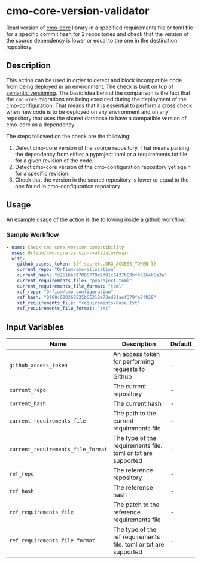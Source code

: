 # cmo-core-version-validator

Read version of [cmo-core](https://github.com/Orfium/cmo-core) library in a specified requirements file or toml file
for a specific commit hash for 2 repositories and check that the version of the source
dependency is lower or equal to the one in the destination repository.


## Description

This action can be used in order to detect and block incompatible code from being deployed in an environment.
The check is built on top of [semantic versioning](https://semver.org/). 
The basic idea behind the comparison is the fact that the `cmo-core` migrations are being executed
during the deployment of the [cmo-configuration](https://github.com/Orfium/cmo-configuration).
That means that it is essential to perform a cross check when new code is to be deployed on any environment
and on any repository that uses the shared database to have a compatible version of cmo-core as a dependency.

The steps followed on the check are the following:

1. Detect cmo-core version of the source repository. That means parsing the dependency from either a pyproject.toml or a requirements.txt file for a given revision of the code.
2. Detect cmo-core version of the cmo-configuration repository yet again for a specific revision.
3. Check that the version in the source repository is lower or equal to the one found in cmo-configuration repository

## Usage

An example usage of the action is the following inside a github workflow:

### Sample Workflow

```yaml
- name: Check cmo core version compatibility
  uses: Orfium/cmo-core-version-validator@main
  with:
    github_access_token: ${{ secrets.ORG_ACCESS_TOKEN }}
    current_repo: "Orfium/cmo-allocation"
    current_hash: "d251bb697005779e9d91c6437b09bf43264b5a3a"
    current_requirements_file: "pyproject.toml"
    current_requirements_file_format: "toml"
    ref_repo: "Orfium/cmo-configuration"
    ref_hash: "0f68c000360525b65312e73ed81aef379fe8f828"
    ref_requirements_file: "requirements/base.txt"
    ref_requirements_file_format: "txt"
```

## Input Variables

| Name                               | Description                                                      | Default |
|------------------------------------|------------------------------------------------------------------|---------|
| `github_access_token`              | An access token for performing requests to Github                | -       |
| `current_repo`                     | The current repository                                           | -       |
| `current_hash`                     | The current hash                                                 | -       |
| `current_requirements_file`        | The path to the current requirements file                        | -       |
| `current_requirements_file_format` | The type of the requirements file. toml or txt are supported     | -       |
| `ref_repo`                         | The reference repository                                         | -       |
| `ref_hash`                         | The reference hash                                               | -       |
| `ref_requirements_file`            | The patch to the reference requirements file                     | -       |
| `ref_requirements_file_format`     | The type of the ref requirements file. toml or txt are supported | -       |